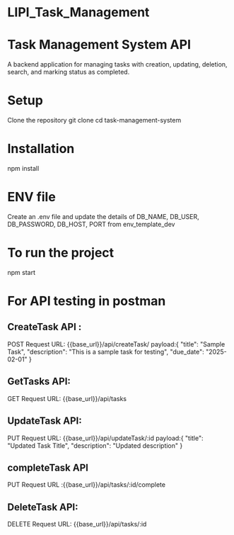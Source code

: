# LIPI_Task_Management

# Task Management System API
A backend application for managing tasks with creation, updating, deletion, search, and marking status as completed.

# Setup
Clone the repository
git clone 
cd task-management-system

# Installation
npm install

# ENV file
Create an .env file and update the details of DB_NAME, DB_USER, DB_PASSWORD, DB_HOST, PORT from env_template_dev

# To run the project
npm start

# For API testing in postman
## CreateTask API : 
POST Request
URL: {{base_url}}/api/createTask/
payload:{
  "title": "Sample Task",
  "description": "This is a sample task for testing",
  "due_date": "2025-02-01"
}

## GetTasks API:
GET Request
URL: {{base_url}}/api/tasks

## UpdateTask API:
PUT Request
URL: {{base_url}}/api/updateTask/:id
payload:{
  "title": "Updated Task Title",
  "description": "Updated description"
}

## completeTask API
PUT Request
URL :{{base_url}}/api/tasks/:id/complete

## DeleteTask API:
DELETE Request
URL: {{base_url}}/api/tasks/:id